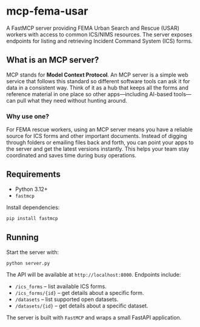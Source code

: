 # mcp-fema-usar

A FastMCP server providing FEMA Urban Search and Rescue (USAR) workers with access to common ICS/NIMS resources. The server exposes endpoints for listing and retrieving Incident Command System (ICS) forms.

## What is an MCP server?

MCP stands for **Model Context Protocol**. An MCP server is a simple web
service that follows this standard so different software tools can ask it
for data in a consistent way. Think of it as a hub that keeps all the forms
and reference material in one place so other apps—including AI-based tools—can
pull what they need without hunting around.

### Why use one?

For FEMA rescue workers, using an MCP server means you have a reliable source for
ICS forms and other important documents. Instead of digging through folders
or emailing files back and forth, you can point your apps to the server and
get the latest versions instantly. This helps your team stay coordinated and
saves time during busy operations.

## Requirements
* Python 3.12+
* `fastmcp`

Install dependencies:

```bash
pip install fastmcp
```

## Running

Start the server with:

```bash
python server.py
```

The API will be available at `http://localhost:8000`. Endpoints include:

- `/ics_forms` – list available ICS forms.
- `/ics_forms/{id}` – get details about a specific form.
- `/datasets` – list supported open datasets.
- `/datasets/{id}` – get details about a specific dataset.

The server is built with `FastMCP` and wraps a small FastAPI application.

